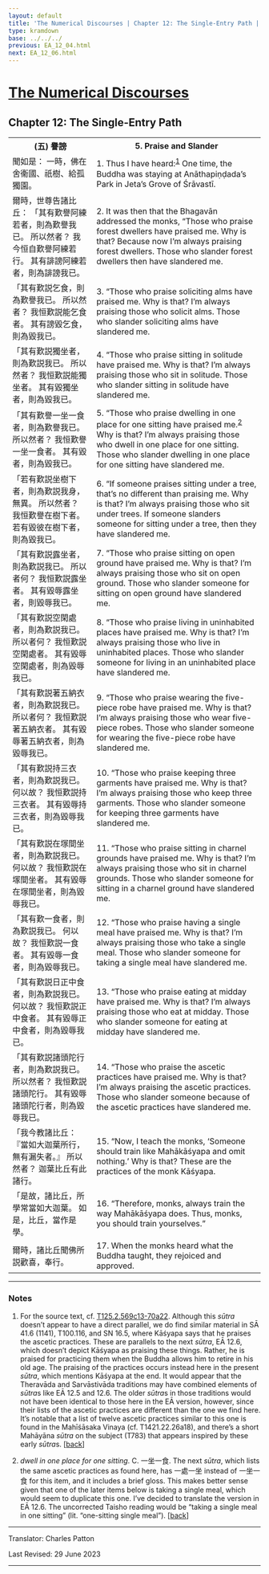 ```yaml
---
layout: default
title: 'The Numerical Discourses | Chapter 12: The Single-Entry Path | 5. Praise and Slander'
type: kramdown
base: ../../../
previous: EA_12_04.html
next: EA_12_06.html
---
```


<h1><a href='../index.html'>The Numerical Discourses</a></h1>
<h2>Chapter 12: The Single-Entry Path</h2>

<table class="trans">
  <th class='ch'>(五) 譽謗</th>
  <th class='en'>5. Praise and Slander</th>
  <tr>
    <td class='ch' title='T125.2.569c13'>聞如是： 一時，佛在舍衞國、祇樹、給孤獨園。</td>
    <td id='p1'>1. Thus I have heard:<sup id="ref1"><a href="#n1">1</a></sup> One time, the Buddha was staying at Anāthapiṇḍada’s Park in Jeta’s Grove of Śrāvastī.</td>
  </tr>
  <tr>
    <td class='ch' title='T125.2.569c14'>爾時，世尊告諸比丘： 「其有歎譽阿練若者，則為歎譽我已。 所以然者？ 我今恒自歎譽阿練若行。 其有誹謗阿練若者，則為誹謗我已。</td>
    <td id='p2'>2. It was then that the Bhagavān addressed the monks, “Those who praise forest dwellers have praised me. Why is that? Because now I’m always praising forest dwellers. Those who slander forest dwellers then have slandered me.</td>
  </tr>
  <tr>
    <td class='ch' title='T125.2.569c17'>「其有歎説乞食，則為歎譽我已。 所以然者？ 我恒歎説能乞食者。 其有謗毀乞食，則為毀我已。</td>
    <td id='p3'>3. “Those who praise soliciting alms have praised me. Why is that? I’m always praising those who solicit alms. Those who slander soliciting alms have slandered me.</td>
  </tr>
  <tr>
    <td class='ch' title='T125.2.569c19'>「其有歎説獨坐者，則為歎説我已。 所以然者？ 我恒歎説能獨坐者。 其有毀獨坐者，則為毀我已。</td>
    <td id='p4'>4. “Those who praise sitting in solitude have praised me. Why is that? I’m always praising those who sit in solitude. Those who slander sitting in solitude have slandered me.</td>
  </tr>
  <tr>
    <td class='ch' title='T125.2.569c21'>「其有歎譽一坐一食者，則為歎譽我已。 所以然者？ 我恒歎譽一坐一食者。 其有毀者，則為毀我已。</td>
    <td id='p5'>5. “Those who praise dwelling in one place for one sitting have praised me.<sup id="ref2"><a href="#n2">2</a></sup> Why is that? I’m always praising those who dwell in one place for one sitting. Those who slander dwelling in one place for one sitting have slandered me.</td>
  </tr>
  <tr>
    <td class='ch' title='T125.2.569c24'>「若有歎説坐樹下者，則為歎説我身，無異。 所以然者？ 我恒歎譽在樹下者。 若有毀彼在樹下者，則為毀我已。</td>
    <td id='p6'>6. “If someone praises sitting under a tree, that’s no different than praising me. Why is that? I’m always praising those who sit under trees. If someone slanders someone for sitting under a tree, then they have slandered me.</td>
  </tr>
  <tr>
    <td class='ch' title='T125.2.569c26'>「其有歎説露坐者，則為歎説我已。 所以者何？ 我恒歎説露坐者。 其有毀辱露坐者，則毀辱我已。</td>
    <td id='p7'>7. “Those who praise sitting on open ground have praised me. Why is that? I’m always praising those who sit on open ground. Those who slander someone for sitting on open ground have slandered me.</td>
  </tr>
  <tr>
    <td class='ch' title='T125.2.569c29'>「其有歎説空閑處者，則為歎説我已。 所以者何？ 我恒歎説空閑處者。 其有毀辱空閑處者，則為毀辱我已。</td>
    <td id='p8'>8. “Those who praise living in uninhabited places have praised me. Why is that? I’m always praising those who live in uninhabited places. Those who slander someone for living in an uninhabited place have slandered me.</td>
  </tr>
  <tr>
    <td class='ch' title='T125.2.570a2'>「其有歎説著五納衣者，則為歎説我已。 所以者何？ 我恒歎説著五納衣者。 其有毀辱著五納衣者，則為毀辱我已。</td>
    <td id='p9'>9. “Those who praise wearing the five-piece robe have praised me. Why is that? I’m always praising those who wear five-piece robes. Those who slander someone for wearing the five-piece robe have slandered me.</td>
  </tr>
  <tr>
    <td class='ch' title='T125.2.570a5'>「其有歎説持三衣者，則為歎説我已。 何以故？ 我恒歎説持三衣者。 其有毀辱持三衣者，則為毀辱我已。</td>
    <td id='p10'>10. “Those who praise keeping three garments have praised me. Why is that? I’m always praising those who keep three garments. Those who slander someone for keeping three garments have slandered me.</td>
  </tr>
  <tr>
    <td class='ch' title='T125.2.570a8'>「其有歎説在塚間坐者，則為歎説我已。 何以故？ 我恒歎説在塜間坐者。 其有毀辱在塚間坐者，則為毀辱我已。</td>
    <td id='p11'>11. “Those who praise sitting in charnel grounds have praised me. Why is that? I’m always praising those who sit in charnel grounds. Those who slander someone for sitting in a charnel ground have slandered me.</td>
  </tr>
  <tr>
    <td class='ch' title='T125.2.570a10'>「其有歎一食者，則為歎説我已。 何以故？ 我恒歎説一食者。 其有毀辱一食者，則為毀辱我已。</td>
    <td id='p12'>12. “Those who praise having a single meal have praised me. Why is that? I’m always praising those who take a single meal. Those who slander someone for taking a single meal have slandered me.</td>
  </tr>
  <tr>
    <td class='ch' title='T125.2.570a12'>「其有歎説日正中食者，則為歎説我已。 何以故？ 我恒歎説正中食者。 其有毀辱正中食者，則為毀辱我已。</td>
    <td id='p13'>13. “Those who praise eating at midday have praised me. Why is that? I’m always praising those who eat at midday. Those who slander someone for eating at midday have slandered me.</td>
  </tr>
  <tr>
    <td class='ch' title='T125.2.570a15'>「其有歎説諸頭陀行者，則為歎説我已。 所以然者？ 我恒歎説諸頭陀行。 其有毀辱諸頭陀行者，則為毀辱我已。</td>
    <td id='p14'>14. “Those who praise the ascetic practices have praised me. Why is that? I’m always praising the ascetic practices. Those who slander someone because of the ascetic practices have slandered me.</td>
  </tr>
  <tr>
    <td class='ch' title='T125.2.570a18'>「我今教諸比丘： 『當如大迦葉所行，無有漏失者。』 所以然者？ 迦葉比丘有此諸行。</td>
    <td id='p15'>15. “Now, I teach the monks, ‘Someone should train like Mahākāśyapa and omit nothing.’ Why is that? These are the practices of the monk Kāśyapa.</td>
  </tr>
  <tr>
    <td class='ch' title='T125.2.570a20'>「是故，諸比丘，所學常當如大迦葉。 如是，比丘，當作是學。</td>
    <td id='p16'>16. “Therefore, monks, always train the way Mahākāśyapa does. Thus, monks, you should train yourselves.”</td>
  </tr>
  <tr>
    <td class='ch' title='T125.2.570a21'>爾時，諸比丘聞佛所説歡喜，奉行。</td>
    <td id='p17'>17. When the monks heard what the Buddha taught, they rejoiced and approved.</td>
  </tr>
</table>

<hr/>

<h3 id="notes">Notes</h3>

<ol class="notes-list">
<li id="n1"><p>For the source text, cf. <a href="https://cbetaonline.dila.edu.tw/zh/T02n0125_p0569c13" target="_blank">T125.2.569c13-70a22</a>. Although this <em>sūtra</em> doesn’t appear to have a direct parallel, we do find similar material in SĀ 41.6 (1141), T100.116, and SN 16.5, where Kāśyapa says that he praises the ascetic practices. These are parallels to the next <em>sūtra</em>, EĀ 12.6, which doesn’t depict Kāśyapa as praising these things. Rather, he is praised for practicing them when the Buddha allows him to retire in his old age. The praising of the practices occurs instead here in the present <em>sūtra</em>, which mentions Kāśyapa at the end. It would appear that the Theravāda and Sarvāstivāda traditions may have combined elements of <em>sūtra</em>s like EĀ 12.5 and 12.6. The older <em>sūtra</em>s in those traditions would not have been identical to those here in the EĀ version, however, since their lists of the ascetic practices are different than the one we find here. It’s notable that a list of twelve ascetic practices similar to this one is found in the Mahīśāsaka Vinaya (cf. T1421.22.26a18), and there’s a short Mahāyāna <em>sūtra</em> on the subject (T783) that appears inspired by these early <em>sūtra</em>s. [<a href="#ref1">back</a>]</p></li>
<li id="n2"><p><em>dwell in one place for one sitting</em>. C. 一坐一食. The next <em>sūtra</em>, which lists the same ascetic practices as found here, has 一處一坐 instead of 一坐一食 for this item, and it includes a brief gloss. This makes better sense given that one of the later items below is taking a single meal, which would seem to duplicate this one. I’ve decided to translate the version in EĀ 12.6. The uncorrected Taisho reading would be “taking a single meal in one sitting” (lit. “one-sitting single meal”). [<a href="#ref2">back</a>]</p></li>
</ol>
<hr/>

<p class="translator">Translator: Charles Patton</p>
<p class='revised'>Last Revised: 29 June 2023</p>

<hr/>